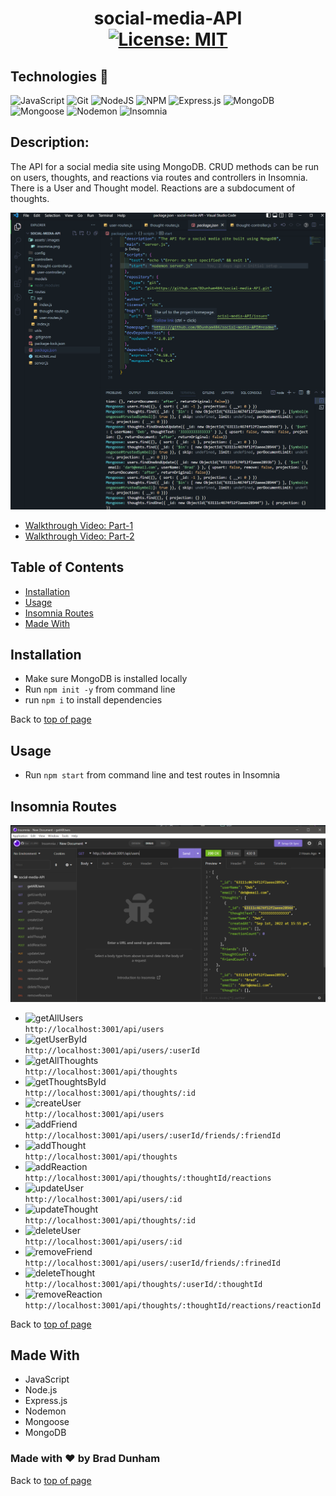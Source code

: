 # <h1 align="center">social-media-API <br>[![License: MIT](https://img.shields.io/badge/License-MIT-yellow.svg)](https://opensource.org/licenses/MIT)</h1>

## Technologies 🤖

![JavaScript](https://img.shields.io/badge/javascript-%23323330.svg?style=plastic&logo=javascript&logoColor=%23F7DF1E)
![Git](https://img.shields.io/badge/-Git-F05032?style=plastic&logo=Git&logoColor=white)
![NodeJS](https://img.shields.io/badge/node.js-6DA55F?style=plastic&logo=node.js&logoColor=white)
![NPM](https://img.shields.io/badge/-npm-%23323330?style=plastic&logo=npm&logoColor=white)
![Express.js](https://img.shields.io/badge/express.js-%23404d59.svg?style=plastic&logo=express&logoColor=%2361DAFB)
![MongoDB](https://img.shields.io/badge/MongoDB-%234ea94b.svg?style=plastic&logo=mongodb&logoColor=white)
![Mongoose](https://img.shields.io/badge/6.5.4-Mongoose-%23800000?style=plastic)
![Nodemon](https://img.shields.io/badge/Nodemon-4F4D3F?style=plastic&logo=nodemon)
![Insomnia](https://img.shields.io/badge/Insomnia-black?style=plastic&logo=insomnia&logoColor=5849BE)

## Description: 

The API for a social media site using MongoDB.  CRUD methods can be run on users, thoughts, and reactions via routes and controllers in Insomnia. There is a User and Thought model.  Reactions are a subdocument of thoughts.  

![social-media-API](./assets/images/screenshot.png)


* <a href="https://drive.google.com/file/d/1-3tLx2f7EOhikivrF1LMj2g-ZJccb1wo/view">Walkthrough Video: Part-1</a>
* <a href="https://drive.google.com/file/d/1OibIzO5kFVBNF-8q0txcEgYyu3Edl2Pf/view">Walkthrough Video: Part-2</a>

## Table of Contents

- [Installation](#installation)
- [Usage](#usage)
- [Insomnia Routes](#insomnia-routes)
- [Made With](#made-with)


## Installation

* Make sure MongoDB is installed locally
* Run `npm init -y` from command line
* run `npm i` to install dependencies

Back to [top of page](# )

## Usage

* Run `npm start` from command line and test routes in Insomnia


## Insomnia Routes

![Insomnia](./assets/images/insomnia.png)

* ![getAllUsers](https://img.shields.io/badge/GET-getAllUsers-blueviolet) <br>`http://localhost:3001/api/users`
* ![getUserById](https://img.shields.io/badge/GET-getUserById-blueviolet) <br>`http://localhost:3001/api/users/:userId`
* ![getAllThoughts](https://img.shields.io/badge/GET-geAllThoughts-blueviolet) <br>`http://localhost:3001/api/thoughts`
* ![getThoughtsById](https://img.shields.io/badge/GET-getThoughtById-blueviolet) <br>`http://localhost:3001/api/thoughts/:id`
* ![createUser](https://img.shields.io/badge/POST-createUser-brightgreen) <br>`http://localhost:3001/api/users`
* ![addFriend](https://img.shields.io/badge/POST-addFriend-brightgreen) <br>`http://localhost:3001/api/users/:userId/friends/:friendId`
* ![addThought](https://img.shields.io/badge/POST-addThought-brightgreen) <br>`http://localhost:3001/api/thoughts`
* ![addReaction](https://img.shields.io/badge/POST-addReaction-brightgreen) <br>`http://localhost:3001/api/thoughts/:thoughtId/reactions`
* ![updateUser](https://img.shields.io/badge/PUT-updateUser-orange) <br>`http://localhost:3001/api/users/:id`
* ![updateThought](https://img.shields.io/badge/PUT-updateThought-orange) <br>`http://localhost:3001/api/thoughts/:id`
* ![deleteUser](https://img.shields.io/badge/DEL-deleteUser-fc0703) <br>`http://localhost:3001/api/users/:id`
* ![removeFriend](https://img.shields.io/badge/DEL-removeFriend-fc0703) <br>`http://localhost:3001/api/users/:userId/friends/:frinedId`
* ![deleteThought](https://img.shields.io/badge/DEL-deleteThought-fc0703) <br>`http://localhost:3001/api/thoughts/:userId/:thoughtId`
* ![removeReaction](https://img.shields.io/badge/DEL-removeReaction-fc0703) <br>`http://localhost:3001/api/thoughts/:thoughtId/reactions/reactionId`

Back to [top of page](# )

## Made With

* JavaScript
* Node.js
* Express.js
* Nodemon
* Mongoose
* MongoDB

### Made with ❤️ by  Brad Dunham

Back to [top of page](# )


